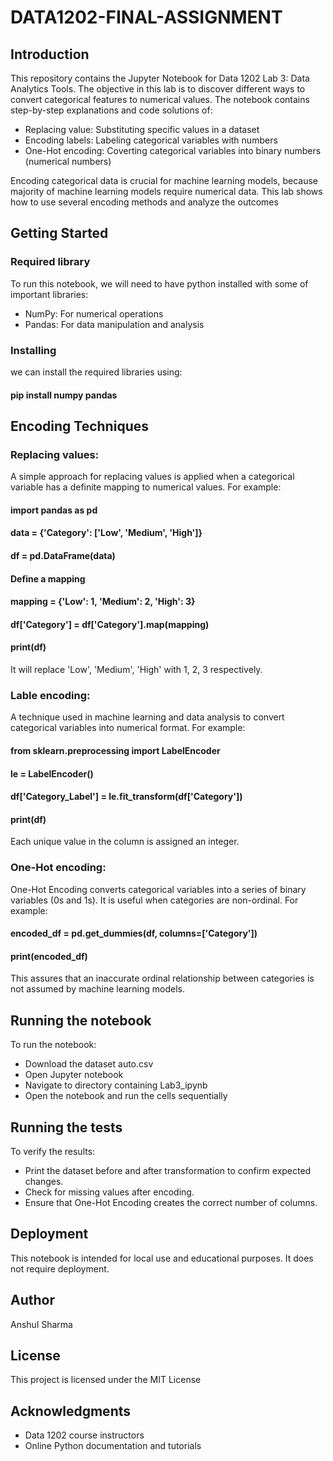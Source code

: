 # DATA1202-FINAL-ASSIGNMENT
## Introduction
This repository contains the Jupyter Notebook for Data 1202 Lab 3: Data Analytics Tools. The objective in this lab is to discover different ways to convert categorical features to numerical values. The notebook contains step-by-step explanations and code solutions of:
- Replacing value: Substituting specific values in a dataset
- Encoding labels: Labeling categorical variables with numbers
- One-Hot encoding: Coverting categorical variables into binary numbers (numerical numbers)

Encoding categorical data is crucial for machine learning models, because majority of machine learning models require numerical data. This lab shows how to use several encoding methods and analyze the outcomes
## Getting Started
### Required library
To run this notebook, we will need to have python installed with some of important libraries:

- NumPy: For numerical operations
- Pandas: For data manipulation and analysis

### Installing
we can install the required libraries using:
#### pip install numpy pandas

## Encoding Techniques
### Replacing values:
A simple approach for replacing values is applied when a categorical variable has a definite mapping to numerical values. For example:

#### import pandas as pd
#### data = {'Category': ['Low', 'Medium', 'High']}
#### df = pd.DataFrame(data)
#### Define a mapping
#### mapping = {'Low': 1, 'Medium': 2, 'High': 3}
#### df['Category'] = df['Category'].map(mapping)
#### print(df)
It will replace 'Low', 'Medium', 'High' with 1, 2, 3 respectively.

### Lable encoding:
A technique used in machine learning and data analysis to convert categorical variables into numerical format. For example:

#### from sklearn.preprocessing import LabelEncoder
#### le = LabelEncoder()
#### df['Category_Label'] = le.fit_transform(df['Category'])
#### print(df)
Each unique value in the column is assigned an integer.

### One-Hot encoding:
One-Hot Encoding converts categorical variables into a series of binary variables (0s and 1s). It is useful when categories are non-ordinal. For example:

#### encoded_df = pd.get_dummies(df, columns=['Category'])
#### print(encoded_df)
This assures that an inaccurate ordinal relationship between categories is not assumed by machine learning models.

## Running the notebook
To run the notebook:
- Download the dataset auto.csv
- Open Jupyter notebook
- Navigate to directory containing Lab3_ipynb
- Open the notebook and run the cells sequentially

## Running the tests
To verify the results:
- Print the dataset before and after transformation to confirm expected changes.
- Check for missing values after encoding.
- Ensure that One-Hot Encoding creates the correct number of columns.

## Deployment
This notebook is intended for local use and educational purposes. It does not require deployment.

## Author
Anshul Sharma

## License
This project is licensed under the MIT License

## Acknowledgments
- Data 1202 course instructors
- Online Python documentation and tutorials
